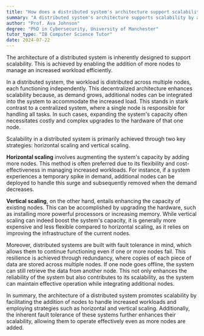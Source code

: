 ```yaml
---
title: "How does a distributed system's architecture support scalability?"
summary: "A distributed system's architecture supports scalability by allowing for the addition of more nodes to handle increased workload."
author: "Prof. Ava Johnson"
degree: "PhD in Cybersecurity, University of Manchester"
tutor_type: "IB Computer Science Tutor"
date: 2024-07-22
---
```


The architecture of a distributed system is inherently designed to support scalability. This is achieved by enabling the addition of more nodes to manage an increased workload efficiently.

In a distributed system, the workload is distributed across multiple nodes, each functioning independently. This decentralized architecture enhances scalability because, as demand grows, additional nodes can be integrated into the system to accommodate the increased load. This stands in stark contrast to a centralized system, where a single node is responsible for handling all tasks. In such cases, expanding the system's capacity often necessitates costly and complex upgrades to the hardware of that one node.

Scalability in a distributed system is primarily achieved through two key strategies: horizontal scaling and vertical scaling. 

**Horizontal scaling** involves augmenting the system's capacity by adding more nodes. This method is often preferred due to its flexibility and cost-effectiveness in managing increased workloads. For instance, if a system experiences a temporary spike in demand, additional nodes can be deployed to handle this surge and subsequently removed when the demand decreases.

**Vertical scaling**, on the other hand, entails enhancing the capacity of existing nodes. This can be accomplished by upgrading the hardware, such as installing more powerful processors or increasing memory. While vertical scaling can indeed boost the system's capacity, it is generally more expensive and less flexible compared to horizontal scaling, as it relies on improving the infrastructure of the current nodes.

Moreover, distributed systems are built with fault tolerance in mind, which allows them to continue functioning even if one or more nodes fail. This resilience is achieved through redundancy, where copies of each piece of data are stored across multiple nodes. If one node goes offline, the system can still retrieve the data from another node. This not only enhances the reliability of the system but also contributes to its scalability, as the system can maintain effective operation while integrating additional nodes.

In summary, the architecture of a distributed system promotes scalability by facilitating the addition of nodes to handle increased workloads and employing strategies such as horizontal and vertical scaling. Additionally, the inherent fault tolerance of these systems further enhances their scalability, allowing them to operate effectively even as more nodes are added.
    
